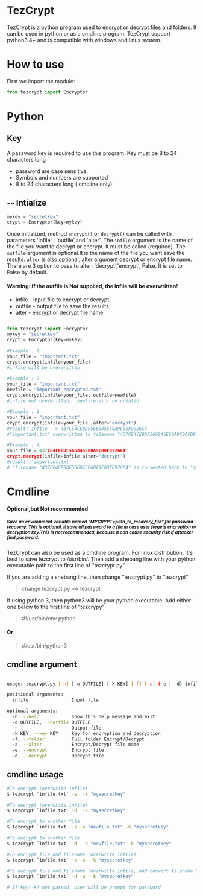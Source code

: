 TezCrypt
===========

TezCrypt is a python program used to encrypt or decrypt files and folders. It can be used in python or as a cmdline program.
TezCrypt support  python3.4+ and is compatible with windows and linux system.

# How to use

First we import the module:
```python
from tezcrypt import Encryptor
```
# Python
## Key
A password key is required to use this program.
Key must be 8 to 24 characters long 
- password are case sensitive. 
- Symbols and numbers are supported
- 8 to 24 characters long ( cmdline only)

## -- Intialize
```python
mykey = "secretkey"
crypt = Encryptor(key=mykey)
```

Once initialized,  method `encrypt()` or `decrypt()` can be called with parameters  'infile' , 'outfile',and  'alter'.
The `infile` argument is the name of the file you want to decrypt or encrypt. It must be called (required). The `outfile` argument is optional.It is the name of the file you want save the results. `alter` is also optional, alter argument decrypt or encrypt file name. There are 3 option to pass to alter: 'decrypt','encrypt', False. It is set to False by default.
#### Warning: If the outfile is Not supplied, the infile will be overwritten!
- infile   -  input file to encrypt or decrypt 
- outfile  -  output file to save the results 
- alter    -  encrypt or decrypt file name  

```python

from tezcrypt import Encryptor
mykey = "secretkey"
crypt = Encryptor(key=mykey)

#Example : 1
your_file = "important.txt"
crypt.encrypt(infile=your_file)
#infile will be overwritten

#Example : 2
your_file = "important.txt"
newfile = "important_encrypted.txt"
crypt.encrypt(infile=your_file, outfile=newfile)
#infile not overwritten,  newfile will be created

#Example : 3
your_file = "important.txt"
crypt.encrypt(infile=your_file ,alter='encrypt')
#result: infile --> 437CE4CEBDF566845E60A9C00FD926C4
#"important.txt" overwritten to filename "437CE4CEBDF566845E60A9C00FD926C4"

#Example : 4
your_file = 437CE4CEBDF566845E60A9C00FD926C4'
crypt.decrypt(infile=infile,alter='decrypt')
#result: 'important.txt'
# "filename "437CE4CEBDF566845E60A9C00FD926C4" is converted back to "important.txt"

```




# Cmdline
#### Optional,but Not recommended
 ##### <sup>Save an environment variable named "MYCRYPT=path_to_recovery_file" for password recovery. This is optional, it save all password to a file in case user forgets encryption or decryption key.This is not recommended, because it can cause security risk if attacker find password.</sup>


TezCrypt can also be used as a cmdline program.
For linux distribution, it's best to save tezcrypt to /usr/bin/. Then add  a shebang line with your python executable path to the first line of "tezcrypt.py"

If you are adding a shebang line, then  change "tezcrypt.py" to "tezcrypt"
> change tezcrypt.py   -->   tezcrypt 

If using python 3, then  python3 will be your python executable. Add either one below to the first line of "tezcrypy"

> #!/usr/bin/env python 
#### Or 
>#/usr/bin/python3 
## cmdline argument 

```bash

usage: tezcrypt.py [-h] [-o OUTFILE] [-k KEY] [-f] [-a] (-e | -d) infile

positional arguments:
  infile                Input file

optional arguments:
  -h, --help            show this help message and exit
  -o OUTFILE, --outfile OUTFILE
                        Output file
  -k KEY, --key KEY     key for encryption and decryption
  -f, --folder          Full folder Encrypt/Decrypt
  -a, --alter           Encrypt/Decrypt file name
  -e, --encrypt         Encrypt file
  -d, --decrypt         Decrypt file

```

## cmdline usage 
```bash
#To encrypt (overwrite infile)
$ tezcrypt `infile.txt` -e  -k "mysecretkey"

#To decrypt (overwrite infile)
$ tezcrypt `infile.txt` -d  -k "mysecretkey"

#To encrypt to another file
$ tezcrypt `infile.txt` -e -o "newfile.txt" -k "mysecretkey"

#To decrypt to another file
$ tezcrypt `infile.txt` -d  -o "newfile.txt" -k "mysecretkey"

#To encrypt file and filename (overwrite infile)
$ tezcrypt `infile.txt` -e -a  -k "mysecretkey"

#To decrypt file and filename (overwrite infile, and convert filename back to original name)
$ tezcrypt `infile.txt` -d -a  -k "mysecretkey"

# If key(-k) not passed, user will be prompt for password




```

